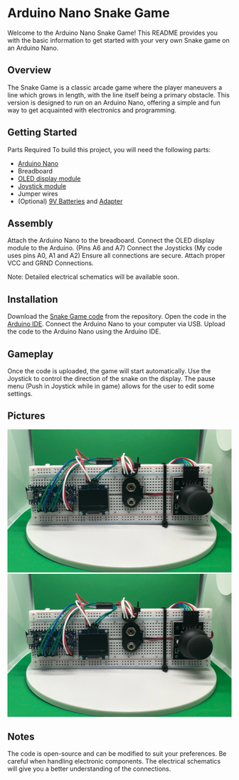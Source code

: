 # Arduino Nano Snake Game
Welcome to the Arduino Nano Snake Game! This README provides you with the basic information to get started with your very own Snake game on an Arduino Nano.

## Overview
The Snake Game is a classic arcade game where the player maneuvers a line which grows in length, with the line itself being a primary obstacle. This version is designed to run on an Arduino Nano, offering a simple and fun way to get acquainted with electronics and programming.

## Getting Started
Parts Required
To build this project, you will need the following parts:

- [Arduino Nano](https://www.amazon.com/Arduino-Nano-Every-Single-Board/dp/B07VX7MX27/ref=sr_1_4?crid=2M7QZNT62KL6M&keywords=arduino%2Bnano&qid=1699898460&sprefix=arduino%2Bnano%2Caps%2C77&sr=8-4&th=1)
- Breadboard
- [OLED display module](https://www.amazon.com/BAEASU-Display-Self-Luminous-Compatible-Raspberry/dp/B0BYYNB3G5/ref=sr_1_4?crid=1PZETYODOSS1N&keywords=breadboard%2BOLED%2Bdisplay&qid=1699898419&sprefix=breadboard%2Boled%2Bdisplay%2Caps%2C71&sr=8-4&th=1)
- [Joystick module](https://www.amazon.com/WMYCONGCONG-Joystick-Controller-Multicolored-Breadboard/dp/B07KZDDFKR/ref=sr_1_4?crid=CO9R065CUGMD&keywords=breadboard+joystick&qid=1699898384&sprefix=breadboard+joy+stick%2Caps%2C78&sr=8-4) 
- Jumper wires
- (Optional) [9V Batteries](https://www.amazon.com/LP-Rechargeable-Battery-Charger-Pack/dp/B07RT332DY/ref=sr_1_2_sspa?crid=2HYFNOGHJ8DXC&keywords=rechargeable%2B9v%2Bbatteries%2Bwith%2Bcharger&qid=1699898310&s=electronics&sprefix=9v%2Bbatteries%2Brecha%2Celectronics%2C72&sr=1-2-spons&sp_csd=d2lkZ2V0TmFtZT1zcF9hdGY&th=1) and [Adapter](https://www.amazon.com/outstanding-Cocodile-Alligator-Battery-Connector/dp/B084RNF2WT/ref=sr_1_3?crid=32EIJW2BY341L&keywords=breadboard+alligator+clips+9v&qid=1699898215&sprefix=breadboard+alligator+clips+9v%2Caps%2C75&sr=8-3)

## Assembly
Attach the Arduino Nano to the breadboard.
Connect the OLED display module to the Arduino. (Pins A6 and A7)
Connect the Joysticks (My code uses pins A0, A1 and A2)
Ensure all connections are secure. Attach proper VCC and GRND Connections.

Note: Detailed electrical schematics will be available soon.

## Installation
Download the [Snake Game code](https://github.com/Nelsontorresjr330/ArduinoProjects/blob/main/SnakeGame/SnakeOnNano.ino) from the repository.
Open the code in the [Arduino IDE](https://www.arduino.cc/en/software).
Connect the Arduino Nano to your computer via USB.
Upload the code to the Arduino Nano using the Arduino IDE.

## Gameplay
Once the code is uploaded, the game will start automatically.
Use the Joystick to control the direction of the snake on the display.
The pause menu (Push in Joystick while in game) allows for the user to edit some settings.

## Pictures
![Physical Circuit](https://github.com/Nelsontorresjr330/ArduinoProjects/blob/main/SnakeGame/PhysicalCircuit.jpeg)
![Welcome Screen](https://github.com/Nelsontorresjr330/ArduinoProjects/blob/main/SnakeGame/PhysicalCircuit.jpeg)

## Notes
The code is open-source and can be modified to suit your preferences.
Be careful when handling electronic components.
The electrical schematics will give you a better understanding of the connections.
